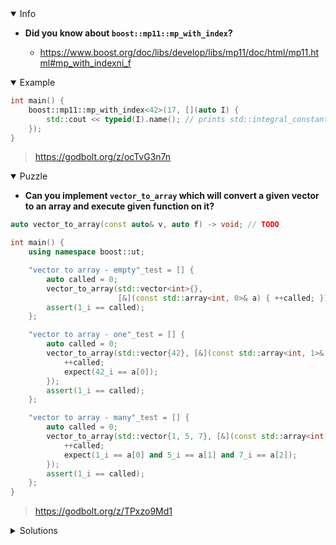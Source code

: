 <details open><summary>Info</summary><p>

* **Did you know about `boost::mp11::mp_with_index`?**

  * https://www.boost.org/doc/libs/develop/libs/mp11/doc/html/mp11.html#mp_with_indexni_f

</p></details><details open><summary>Example</summary><p>

```cpp
int main() {
    boost::mp11::mp_with_index<42>(17, [](auto I) {
        std::cout << typeid(I).name(); // prints std::integral_constant<int, 17>
    });
}
```

> https://godbolt.org/z/ocTvG3n7n

</p></details><details open><summary>Puzzle</summary><p>

* **Can you implement `vector_to_array` which will convert a given vector to an array and execute given function on it?**

```cpp
auto vector_to_array(const auto& v, auto f) -> void; // TODO

int main() {
    using namespace boost::ut;

    "vector to array - empty"_test = [] {
        auto called = 0;
        vector_to_array(std::vector<int>{},
                        [&](const std::array<int, 0>& a) { ++called; });
        assert(1_i == called);
    };

    "vector to array - one"_test = [] {
        auto called = 0;
        vector_to_array(std::vector{42}, [&](const std::array<int, 1>& a) {
            ++called;
            expect(42_i == a[0]);
        });
        assert(1_i == called);
    };

    "vector to array - many"_test = [] {
        auto called = 0;
        vector_to_array(std::vector{1, 5, 7}, [&](const std::array<int, 3>& a) {
            ++called;
            expect(1_i == a[0] and 5_i == a[1] and 7_i == a[2]);
        });
        assert(1_i == called);
    };
}
```

> https://godbolt.org/z/TPxzo9Md1

</p></details><details><summary>Solutions</summary><p>

```cpp
template<class... Ts> struct overloaded : Ts... { using Ts::operator()...; };
template<class... Ts> overloaded(Ts...) -> overloaded<Ts...>;

auto vector_to_array(const auto& v, auto f) -> void {
    if (v.size() >= 2048)
        throw std::overflow_error("Vector size is not less than 2048");
    using type = std::decay_t<decltype(v[0])>;
    boost::mp11::mp_with_index<2048>(v.size(), 
        overloaded {
            // only generate invocable lambdas
            [&](auto I) -> std::enable_if_t<std::is_invocable_v<decltype(f), std::array<type, I>>> {
                f([&v] <std::size_t ...Ix> (std::index_sequence<Ix...>) -> std::array<type, I> {
                    return {v[Ix]...};
                } (std::make_index_sequence<I>()));
            }, 
            // probably not the solution :)
            [](std::size_t) {}
        });
}
```

> https://godbolt.org/z/Yhb4h31jh
